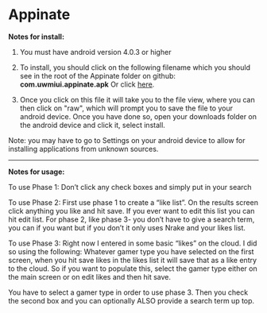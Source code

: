 # Appinate
<b>Notes for install:</b>

1. You must have android version 4.0.3 or higher

2. To install, you should click on the following filename which you should see in the root of the Appinate folder on github: <b>com.uwmiui.appinate.apk</b> Or click <a href="https://github.com/mechanodroid/Appinate/blob/master/com.uwmiui.appinate.apk">here</a>.

3. Once you click on this file it will take you to the file view, where you can then click on "raw", which will prompt you to save the file to your android device.  Once you have done so, open your downloads folder on the android device and click it, select install.   

Note: you may have to go to Settings on your android device to allow for installing applications from unknown sources.

---------------------------------------------------
<b>Notes for usage:</b>
 
To use Phase 1:
Don’t click any check boxes and simply put in your search
 
To use Phase 2:
First use phase 1 to create a “like list”.  On the results screen click anything you like and hit save.  If you ever want to edit this list you can hit edit list.  For phase 2, like phase 3- you don’t have to give a search term, you can if you want but if you don’t it only uses Nrake and your likes list.
 
To use Phase 3:
Right now I entered in some basic “likes” on the cloud.  I did so using the following:
Whatever gamer type you have selected on the first screen, when you hit save likes in the likes list it will save that as a like entry to the cloud.  So if you want to populate this, select the gamer type either on the main screen or on edit likes and then hit save.
 
You have to select a gamer type in order to use phase 3.  Then you check the second box and you can optionally ALSO provide a search term up top.


